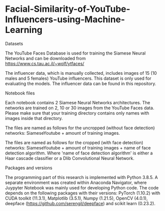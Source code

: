 # Facial-Similarity-of-YouTube-Influencers-using-Machine-Learning

Datasets

The YouTube Faces Database is used for training the Siamese Neural Networks and can be downloaded from https://www.cs.tau.ac.il/~wolf/ytfaces/

The influencer data, which is manually collected, includes images of 15 (10 males and 5 females) YouTube influencers. This dataset is only used for evaluating the models. The influencer data can be found in this repository.

Notebook files

Each notebook contains 2 Siamese Neural Networks architectures. The networks are trained on 2, 10 or 30 images from the YouTube Faces data. Please make sure that your training directory contains only names with images inside that directory. 

The files are named as follows for the uncropped (without face detection) networks: SiameseYoutube + amount of training images. 

The files are named as follows for the cropped (with face detection) networks: SiameseYoutube + amount of training images + name of face detection algorithm. Where 'name of face detection algorithm' is either a Haar cascade classifier or a Dlib Convolutional Neural Network. 

Packages and versions

The programming part of this research is implemented with Python 3.8.5. A separate environment was created within Anaconda Navigator, where Juypyter Notebook was mainly used for developing Python code. The code depends on the following packages with their versions: PyTorch (1.10.2) with CUDA toolkit (11.3.1), Matplotlib (3.5.1), Numpy (1.21.5), OpenCV (4.0.1), deepface (https://github.com/serengil/deepface) and scikit learn (0.23.2).
